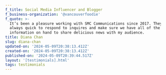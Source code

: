 ```yaml
---
f_title: Social Media Influencer and Blogger
f_business-organization: '@vancouverfoodie'
f_quote: >-
  It’s been a pleasure working with SMC Communications since 2017. They are
  always quick to respond to inquires and make sure we have all of the
  information on hand to share delicious news with my audience.
title: Diana Chan
slug: diana-chan
updated-on: '2024-05-09T20:38:13.412Z'
created-on: '2024-05-09T20:38:13.412Z'
published-on: '2024-05-09T20:39:44.517Z'
layout: '[testimonials].html'
tags: testimonials
---
```



